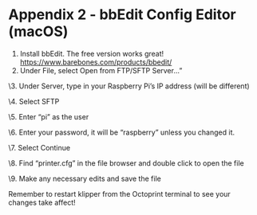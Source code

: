 # Appendix 2 - bbEdit Config Editor (macOS)

1. Install bbEdit. The free version works great! https://www.barebones.com/products/bbedit/
2. Under File, select Open from FTP/SFTP Server…”  

\3.  Under Server, type in your Raspberry Pi’s IP address (will be different)

\4.  Select SFTP

\5.  Enter “pi” as the user

\6.  Enter your password, it will be “raspberry” unless you changed it.

\7.  Select Continue



\8.  Find “printer.cfg” in the file browser and double click to open the file

\9.  Make any necessary edits and save the file



Remember to restart klipper from the Octoprint terminal to see your changes take affect! 